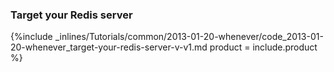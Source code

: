 <!--  usedin: [ _rails/Tutorials/2013-01-20-whenever-v1.md] -->


### Target your Redis server



{%include _inlines/Tutorials/common/2013-01-20-whenever/code_2013-01-20-whenever_target-your-redis-server-v-v1.md  product = include.product %}




